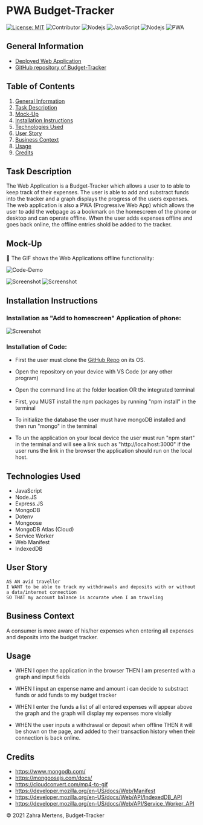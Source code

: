 # PWA Budget-Tracker

[![License: MIT](https://img.shields.io/badge/License-MIT-yellow.svg)](https://opensource.org/licenses/MIT) ![Contributor](https://img.shields.io/badge/Contributor-1-green.svg) ![Nodejs](https://img.shields.io/badge/AppWith-NodeJS-red.svg) ![JavaScript](https://img.shields.io/badge/AppWith-ExpressJS-green.svg) ![Nodejs](https://img.shields.io/badge/Database-MongoDB-green.svg) ![PWA](https://img.shields.io/badge/Tech-PWA-blue.svg)

## General Information
 
* [Deployed Web Application](https://sheltered-mountain-98720.herokuapp.com/)
* [GitHub repository of Budget-Tracker](https://github.com/ZahraMertens/Budget-Tracker.git)


## Table of Contents
1. [General Information](#general-information)
2. [Task Description](#task-description)
3. [Mock-Up](#mock-up)
4. [Installation Instructions](#installation-instructions)
5. [Technologies Used](#technologies-used)
6. [User Story](#user-story)
7. [Business Context](#business-context)
8. [Usage](#usage)
9. [Credits](#credits)


## Task Description

The Web Application is a Budget-Tracker which allows a user to to able to keep track of their expenses. The user is able to add and substract funds into the tracker and a graph displays the progress of the users expenses. The web application is also a PWA (Progressive Web App) which allows the user to add the webpage as a bookmark on the homescreen of the phone or desktop and can operate offline. When the user adds expenses offline and goes back online, the offline entries shold be added to the tracker.

## Mock-Up

🎥 The GIF shows the Web Applications offline functionality:

![Code-Demo](./assets/gif.gif)

![Screenshot](./assets/screenshotApp.png) ![Screenshot](./assets/screenshotApp2.png)

## Installation Instructions

### Installation as "Add to homescreen" Application of phone:

![Screenshot](./assets/installation.gif)

### Installation of Code:

* First the user must clone the [GitHub Repo](https://github.com/ZahraMertens/Budget-Tracker.git) on its OS.

* Open the repository on your device with VS Code (or any other program)

* Open the command line at the folder location OR the integrated terminal 

* First, you MUST install the npm packages by running "npm install" in the terminal

* To initialize the database the user must have mongoDB installed and then run "mongo" in the terminal

* To un the application on your local device the user must run "npm start" in the terminal and will see a link such as "http://localhost:3000" if the user runs the link in the browser the application should run on the local host.


## Technologies Used

* JavaScript
* Node.JS
* Express.JS
* MongoDB
* Dotenv
* Mongoose
* MongoDB Atlas (Cloud)
* Service Worker
* Web Manifest
* IndexedDB

## User Story

```
AS AN avid traveller
I WANT to be able to track my withdrawals and deposits with or without a data/internet connection
SO THAT my account balance is accurate when I am traveling
```

## Business Context

A consumer is more aware of his/her expenses when entering all expenses and deposits into the budget tracker.

## Usage

* WHEN I open the application in the browser THEN I am presented with a graph and input fields

* WHEN I input an expense name and amount i can decide to substract funds or add funds to my budget tracker

* WHEN I enter the funds a list of all entered expenses will appear above the graph and the graph will display my expenses more visially

* WHEN the user inputs a withdrawal or deposit when offline THEN it will be shown on the page, and added to their transaction history when their connection is back online.


## Credits

* https://www.mongodb.com/
* https://mongoosejs.com/docs/
* https://cloudconvert.com/mp4-to-gif
* https://developer.mozilla.org/en-US/docs/Web/Manifest
* https://developer.mozilla.org/en-US/docs/Web/API/IndexedDB_API
* https://developer.mozilla.org/en-US/docs/Web/API/Service_Worker_API


© 2021 Zahra Mertens, Budget-Tracker